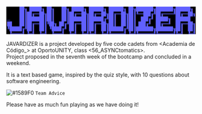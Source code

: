 ![alt text1][logo]

[logo]: READMEIMG/READMEIMG_Javardizer.png "Title Text"

JAVARDIZER is a project developed by five code cadets from <Academia de Código_> at OportoUNITY, class <56_ASYNCtomatics>.  
Project proposed in the seventh week of the bootcamp and concluded in a weekend.

It is a text based game, inspired by the quiz style, with 10 questions about software engineering.

![#1589F0](https://via.placeholder.com/15/1589F0/000000?text=+) `Team Advice`

Please have as much fun playing as we have doing it!

